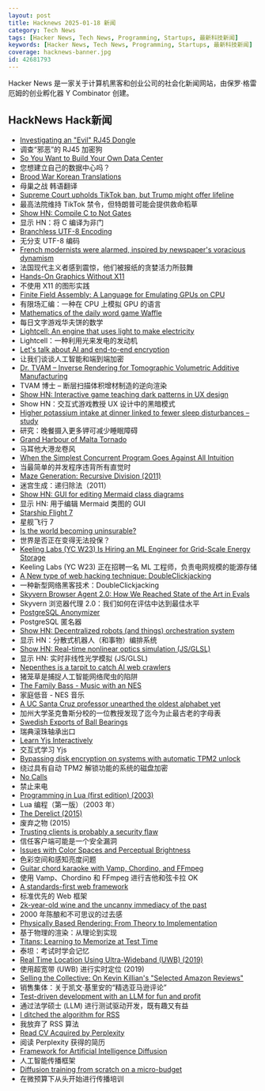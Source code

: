 ```yaml
---
layout: post
title: Hacknews 2025-01-18 新闻
category: Tech News
tags: [Hacker News, Tech News, Programming, Startups, 最新科技新闻]
keywords: [Hacker News, Tech News, Programming, Startups, 最新科技新闻]
coverage: hacknews-banner.jpg
id: 42681793
---
```


Hacker News 是一家关于计算机黑客和创业公司的社会化新闻网站，由保罗·格雷厄姆的创业孵化器 Y Combinator 创建。

## HackNews Hack新闻

- [Investigating an "Evil" RJ45 Dongle](https://lcamtuf.substack.com/p/investigating-an-evil-rj45-dongle)
- 调查“邪恶”的 RJ45 加密狗
- [So You Want to Build Your Own Data Center](https://blog.railway.com/p/data-center-build-part-one)
- 您想建立自己的数据中心吗？
- [Brood War Korean Translations](https://blog.sourcedive.net/brood-war-korean-translations/)
- 母巢之战 韩语翻译
- [Supreme Court upholds TikTok ban, but Trump might offer lifeline](https://www.cnbc.com/2025/01/17/supreme-court-rules-to-uphold-tiktok-ban.html)
- 最高法院维持 TikTok 禁令，但特朗普可能会提供救命稻草
- [Show HN: Compile C to Not Gates](https://github.com/tomhea/c2fj)
- 显示 HN：将 C 编译为非门
- [Branchless UTF-8 Encoding](https://cceckman.com/writing/branchless-utf8-encoding/)
- 无分支 UTF-8 编码
- [French modernists were alarmed, inspired by newspaper's voracious dynamism](https://aeon.co/essays/the-french-modernists-loathed-and-loved-the-mass-media-of-their-day)
- 法国现代主义者感到震惊，他们被报纸的贪婪活力所鼓舞
- [Hands-On Graphics Without X11](https://blogsystem5.substack.com/p/netbsd-graphics-wo-x11)
- 不使用 X11 的图形实践
- [Finite Field Assembly: A Language for Emulating GPUs on CPU](https://leetarxiv.substack.com/p/emulating-a-gpu-on-a-cpu-using-finite)
- 有限场汇编：一种在 CPU 上模拟 GPU 的语言
- [Mathematics of the daily word game Waffle](https://arxiv.org/abs/2501.09286)
- 每日文字游戏华夫饼的数学
- [Lightcell: An engine that uses light to make electricity](https://www.lightcellenergy.com/)
- Lightcell：一种利用光来发电的发动机
- [Let's talk about AI and end-to-end encryption](https://blog.cryptographyengineering.com/2025/01/17/lets-talk-about-ai-and-end-to-end-encryption/)
- 让我们谈谈人工智能和端到端加密
- [Dr. TVAM – Inverse Rendering for Tomographic Volumetric Additive Manufacturing](https://github.com/rgl-epfl/drtvam)
- TVAM 博士 – 断层扫描体积增材制造的逆向渲染
- [Show HN: Interactive game teaching dark patterns in UX design](https://games.productartistry.com/games/dark-patterns)
- Show HN：交互式游戏教授 UX 设计中的黑暗模式
- [Higher potassium intake at dinner linked to fewer sleep disturbances – study](https://www.nutraingredients-asia.com/Article/2025/01/07/higher-potassium-intake-at-dinner-linked-to-fewer-sleep-disturbances/)
- 研究：晚餐摄入更多钾可减少睡眠障碍
- [Grand Harbour of Malta Tornado](https://en.wikipedia.org/wiki/Grand_Harbour_of_Malta_tornado)
- 马耳他大港龙卷风
- [When the Simplest Concurrent Program Goes Against All Intuition](https://wyounas.github.io/concurrency/2025/01/13/when-a-simple-concurrent-program-goes-against-all-intuition/)
- 当最简单的并发程序违背所有直觉时
- [Maze Generation: Recursive Division (2011)](http://weblog.jamisbuck.org/2011/1/12/maze-generation-recursive-division-algorithm)
- 迷宫生成：递归除法（2011）
- [Show HN: GUI for editing Mermaid class diagrams](https://docs.mermaidchart.com/blog/posts/gui-for-editing-mermaid-class-diagrams)
- 显示 HN: 用于编辑 Mermaid 类图的 GUI
- [Starship Flight 7](https://www.spacex.com/launches/mission/?missionId=starship-flight-7?submit)
- 星舰飞行 7
- [Is the world becoming uninsurable?](https://charleshughsmith.substack.com/p/is-the-world-becoming-uninsurable)
- 世界是否正在变得无法投保？
- [Keeling Labs (YC W23) Is Hiring an ML Engineer for Grid-Scale Energy Storage](https://www.keelinglabs.com/jobs?ashby_jid=81b48fb8-8176-4529-a38d-8fc736ebe2aa)
- Keeling Labs (YC W23) 正在招聘一名 ML 工程师，负责电网规模的能源存储
- [A New type of web hacking technique: DoubleClickjacking](https://www.paulosyibelo.com/2024/12/doubleclickjacking-what.html)
- 一种新型网络黑客技术：DoubleClickjacking
- [Skyvern Browser Agent 2.0: How We Reached State of the Art in Evals](https://blog.skyvern.com/skyvern-2-0-state-of-the-art-web-navigation-with-85-8-on-webvoyager-eval/)
- Skyvern 浏览器代理 2.0：我们如何在评估中达到最佳水平
- [PostgreSQL Anonymizer](https://postgresql-anonymizer.readthedocs.io/en/stable/)
- PostgreSQL 匿名器
- [Show HN: Decentralized robots (and things) orchestration system](https://docs.p2p.industries)
- 显示 HN：分散式机器人（和事物）编排系统
- [Show HN: Real-time nonlinear optics simulation (JS/GLSL)](https://github.com/westoncb/nonlinear-optics-sandbox)
- 显示 HN: 实时非线性光学模拟 (JS/GLSL)
- [Nepenthes is a tarpit to catch AI web crawlers](https://zadzmo.org/code/nepenthes/)
- 猪笼草是捕捉人工智能网络爬虫的陷阱
- [The Family Bass - Music with an NES](https://www.linusakesson.net/music/family-bass/index.php)
- 家庭低音 - NES 音乐
- [A UC Santa Cruz professor unearthed the oldest alphabet yet](https://www.universityofcalifornia.edu/news/how-uc-santa-cruz-professor-unearthed-oldest-alphabet-yet)
- 加州大学圣克鲁斯分校的一位教授发现了迄今为止最古老的字母表
- [Swedish Exports of Ball Bearings](https://old.reddit.com/r/AskHistorians/comments/172wq05/swedish_exports_of_ball_bearings_are_commonly/)
- 瑞典滚珠轴承出口
- [Learn Yjs Interactively](https://learn.yjs.dev/)
- 交互式学习 Yjs
- [Bypassing disk encryption on systems with automatic TPM2 unlock](https://oddlama.org/blog/bypassing-disk-encryption-with-tpm2-unlock/)
- 绕过具有自动 TPM2 解锁功能的系统的磁盘加密
- [No Calls](https://keygen.sh/blog/no-calls/)
- 禁止来电
- [Programming in Lua (first edition) (2003)](https://www.lua.org/pil/contents.html)
- Lua 编程（第一版）（2003 年）
- [The Derelict (2015)](https://www.damninteresting.com/the-derelict/)
- 废弃之物 (2015)
- [Trusting clients is probably a security flaw](https://liberda.nl/weblog/trust-no-client/)
- 信任客户端可能是一个安全漏洞
- [Issues with Color Spaces and Perceptual Brightness](https://johnaustin.io/articles/2025/issues-with-cielab-and-perceptual-brightness)
- 色彩空间和感知亮度问题
- [Guitar chord karaoke with Vamp, Chordino, and FFmpeg](https://dylanbeattie.net/2022/09/19/the-road-to-guitaraoke-part-1-vamp-chordino-imagesharp-ffmpeg.html)
- 使用 Vamp、Chordino 和 FFmpeg 进行吉他和弦卡拉 OK
- [A standards-first web framework](https://nuejs.org/blog/standards-first-web-framework/)
- 标准优先的 Web 框架
- [2k-year-old wine and the uncanny immediacy of the past](https://resobscura.substack.com/p/2000-year-old-wine-and-the-uncanny)
- 2000 年陈酿和不可思议的过去感
- [Physically Based Rendering: From Theory to Implementation](https://pbr-book.org)
- 基于物理的渲染：从理论到实现
- [Titans: Learning to Memorize at Test Time](https://arxiv.org/abs/2501.00663)
- 泰坦：考试时学会记忆
- [Real Time Location Using Ultra-Wideband (UWB) (2019)](https://iosoft.blog/2019/11/22/real-time-location-ultra-wideband/)
- 使用超宽带 (UWB) 进行实时定位 (2019)
- [Selling the Collective: On Kevin Killian's "Selected Amazon Reviews"](https://www.clereviewofbooks.com/writing/kevin-killian-selling-the-collective)
- 销售集体：关于凯文·基里安的“精选亚马逊评论”
- [Test-driven development with an LLM for fun and profit](https://blog.yfzhou.fyi/posts/tdd-llm/)
- 通过法学硕士 (LLM) 进行测试驱动开发，既有趣又有益
- [I ditched the algorithm for RSS](https://joeyehand.com/blog/2025/01/15/i-ditched-the-algorithm-for-rssand-you-should-too/)
- 我放弃了 RSS 算法
- [Read CV Acquired by Perplexity](https://read.cv/a-new-chapter)
- 阅读 Perplexity 获得的简历
- [Framework for Artificial Intelligence Diffusion](https://www.federalregister.gov/documents/2025/01/15/2025-00636/framework-for-artificial-intelligence-diffusion)
- 人工智能传播框架
- [Diffusion training from scratch on a micro-budget](https://github.com/SonyResearch/micro_diffusion)
- 在微预算下从头开始进行传播培训

